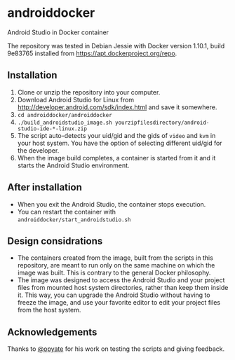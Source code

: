# androiddocker
Android Studio in Docker container

The repository was tested in Debian Jessie with Docker version 1.10.1, build 9e83765 installed from https://apt.dockerproject.org/repo.

## Installation
1. Clone or unzip the repository into your computer.
2. Download Android Studio for Linux from http://developer.android.com/sdk/index.html and save it somewhere.
3. `cd androiddocker/androiddocker`
4. `./build_androidstudio_image.sh yourzipfilesdirectory/android-studio-ide-*-linux.zip`
5. The script auto-detects your uid/gid and the gids of `video` and `kvm` in your host system. You have the option of selecting different uid/gid for the developer.
6. When the image build completes, a container is started from it and it starts the Android Studio environment.

## After installation
* When you exit the Android Studio, the container stops execution.
* You can restart the container with `androiddocker/start_androidstudio.sh`

## Design considrations
* The containers created from the image, built from the scripts in this repository, are meant to run only on the same machine on which the image was built. This is contrary to the general Docker philosophy. 
* The image was designed to access the Android Studio and your project files from mounted host system directories, rather than keep them inside it. This way, you can upgrade the Android Studio without having to freeze the image, and use your favorite editor to edit your project files from the host system.

## Acknowledgements
Thanks to [@opyate](https://github.com/opyate) for his work on testing the scripts and giving feedback.